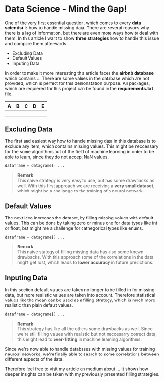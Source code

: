 # Data Science - Mind the Gap!

One of the very first essential question, which comes to every __data scientist__ is how to handle missing data. There are several reasons why there is a lag of information, but there are even more ways how to deal with them. In this article I want to show __three strategies__ how to handle this issue and compare them afterwards.

- Excluding Data
- Default Values
- Inputing Data

In order to make it more interesting this article faces the __airbnb database__ which contains ... There are some values in the database which are not provided, which is perfect for this demonstation purpose. All packages, which are requiered for this project can be found in the __requirements.txt__ file.

| A | B | C | D | E |
|---|---|---|---|---|
|   |   |   |   |   |
|   |   |   |   |   |
|   |   |   |   |   |


## Excluding Data
The first and easiest way how to handle missing data in this database is to exclude any item, which contains missing values. This might be neccessary for the some algorithms out of the field of machine learning in order to be able to learn, since they do not accept NaN values.

``` python
dataframe = datagrame[] ...
```

> __Remark__  
This naive strategy is very easy to use, but has some drawbacks as well. With this first approach we are receiving a __very small dataset__, which might be a challange to the training of a neural network.

## Default Values
The next idea increases the dataset, by filling missing values with default values. This can be done by taking zero or minus one for data types like int or float, but might me a challenge for cathegorical types like enums. 

``` python
dataframe = datagrame[] ...
```

> __Remark__  
This naive stategy of filling missing data has also some known drawbacks. With this approach some of the correlations in the data might get lost, which leads to __lower accuracy__ in future predictions.

## Inputing Data
In this section default values are taken no longer to be filled in for missing data, but more realistic values are taken into account. Therefore statistical values like the mean can be used as a filling strategy, which is much more realistic than plain default values.

``` python
dataframe = datagrame[] ...
```

> __Remark__  
This strategy has like all the others some drawbacks as well. Since we're still filling values with realistic but not neccesarry correct data, this might lead to __over-fitting__ in machine learning algorithms.


Since we're now able to handle databases with missing values for training neuroal networks, we're finally able to search to some correlations between different aspects of the data. 

Therefore feel free to visit my article on medium about ... It shows how deeper insights can be taken with my previously presented filling strategies.

